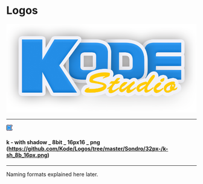 # Logos
![Kode Studio Logo](/kodestudio.png)

-----------------------------------

![K](/Sondro/32px-/k-sh_8b_16px.png)

#### k - with shadow _ 8bit _ 16px16 _ png  (https://github.com/Kode/Logos/tree/master/Sondro/32px-/k-sh_8b_16px.png)

-----------------------------------

Naming formats explained here later.
